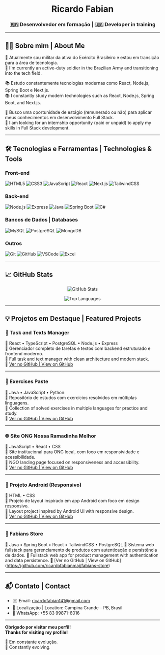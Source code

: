 <h1 align="center">Ricardo Fabian</h1>
<h3 align="center">🇧🇷 Desenvolvedor em formação | 🇺🇸 Developer in training</h3>

---

## 👨‍💻 Sobre mim | About Me

🎯 Atualmente sou militar da ativa do Exército Brasileiro e estou em transição para a área de tecnologia.  
🎯 I'm currently an active-duty soldier in the Brazilian Army and transitioning into the tech field.

📚 Estudo constantemente tecnologias modernas como React, Node.js, Spring Boot e Next.js.  
📚 I constantly study modern technologies such as React, Node.js, Spring Boot, and Next.js.

🚀 Busco uma oportunidade de estágio (remunerado ou não) para aplicar meus conhecimentos em desenvolvimento Full Stack.  
🚀 I am looking for an internship opportunity (paid or unpaid) to apply my skills in Full Stack development.

---
## 🛠️ Tecnologias e Ferramentas | Technologies & Tools

### Front-end
![HTML5](https://img.shields.io/badge/-HTML5-E34F26?logo=html5&logoColor=white&style=for-the-badge)
![CSS3](https://img.shields.io/badge/-CSS3-1572B6?logo=css3&logoColor=white&style=for-the-badge)
![JavaScript](https://img.shields.io/badge/-JavaScript-F7DF1E?logo=javascript&logoColor=black&style=for-the-badge)
![React](https://img.shields.io/badge/-React-61DAFB?logo=react&logoColor=black&style=for-the-badge)
![Next.js](https://img.shields.io/badge/-Next.js-000000?logo=next.js&style=for-the-badge)
![TailwindCSS](https://img.shields.io/badge/-Tailwind%20CSS-38B2AC?logo=tailwind-css&logoColor=white&style=for-the-badge)

### Back-end
![Node.js](https://img.shields.io/badge/-Node.js-339933?logo=node.js&logoColor=white&style=for-the-badge)
![Express](https://img.shields.io/badge/-Express-000000?logo=express&logoColor=white&style=for-the-badge)
![Java](https://img.shields.io/badge/-Java-007396?logo=java&logoColor=white&style=for-the-badge)
![Spring Boot](https://img.shields.io/badge/-Spring%20Boot-6DB33F?logo=spring-boot&logoColor=white&style=for-the-badge)
![C#](https://img.shields.io/badge/-CSharp-239120?logo=c-sharp&logoColor=white&style=for-the-badge)

### Bancos de Dados | Databases
![MySQL](https://img.shields.io/badge/-MySQL-4479A1?logo=mysql&logoColor=white&style=for-the-badge)
![PostgreSQL](https://img.shields.io/badge/-PostgreSQL-336791?logo=postgresql&logoColor=white&style=for-the-badge)
![MongoDB](https://img.shields.io/badge/-MongoDB-47A248?logo=mongodb&logoColor=white&style=for-the-badge)

### Outros
![Git](https://img.shields.io/badge/-Git-F05032?logo=git&logoColor=white&style=for-the-badge)
![GitHub](https://img.shields.io/badge/-GitHub-181717?logo=github&logoColor=white&style=for-the-badge)
![VSCode](https://img.shields.io/badge/-VSCode-007ACC?logo=visual-studio-code&logoColor=white&style=for-the-badge)
![Excel](https://img.shields.io/badge/-Excel-217346?logo=microsoft-excel&logoColor=white&style=for-the-badge)

---

## 📈 GitHub Stats

<p align="center">
  <img src="https://github-readme-stats.vercel.app/api?username=ricardofabianmaj&show_icons=true&theme=radical" alt="GitHub Stats"/>
</p>
<p align="center">
  <img src="https://github-readme-stats.vercel.app/api/top-langs/?username=ricardofabianmaj&layout=compact&theme=radical" alt="Top Languages"/>
</p>

---

## 💡 Projetos em Destaque | Featured Projects

### 🧠 Task and Texts Manager
🧪 React • TypeScript • PostgreSQL • Node.js • Express  
📂 Gerenciador completo de tarefas e textos com backend estruturado e frontend moderno.  
📂 Full task and text manager with clean architecture and modern stack.  
🔗 [Ver no GitHub | View on GitHub](https://github.com/ricardofabianmaj/Tasks-and-Texts-Manager)

---

### 📘 Exercises Paste
🧪 Java • JavaScript • Python  
📂 Repositório de estudos com exercícios resolvidos em múltiplas linguagens.  
📂 Collection of solved exercises in multiple languages for practice and study.  
🔗 [Ver no GitHub | View on GitHub](https://github.com/ricardofabianmaj/Exercises)

---

### 🌐 Site ONG Nossa Ramadinha Melhor
🧪 JavaScript • React • CSS  
📂 Site institucional para ONG local, com foco em responsividade e acessibilidade.  
📂 NGO landing page focused on responsiveness and accessibility.  
🔗 [Ver no GitHub | View on GitHub](https://github.com/ricardofabianmaj/Exercises) 

---

### 📱 Projeto Android (Responsivo)
🧪 HTML • CSS  
📂 Projeto de layout inspirado em app Android com foco em design responsivo.  
📂 Layout project inspired by Android UI with responsive design.  
🔗 [Ver no GitHub | View on GitHub](https://github.com/ricardofabianmaj/Projeto-Android)

---

### 🛒 Fabians Store
🧪 Java • Spring Boot • React • TailwindCSS • PostgreSQL
📂 Sistema web fullstack para gerenciamento de produtos com autenticação e persistência de dados.
📂 Fullstack web app for product management with authentication and data persistence.
🔗 [Ver no GitHub | View on GitHub] (https://github.com/ricardofabianmaj/fabians-store)

---

## 📬 Contato | Contact

- ✉️ Email: ricardofabian141@gmail.com  
- 📍 Localização | Location: Campina Grande – PB, Brasil  
- 📱 WhatsApp: +55 83 99871-6016  

---

**Obrigado por visitar meu perfil!**  
**Thanks for visiting my profile!**

🔄 Em constante evolução.  
🔄 Constantly evolving.
